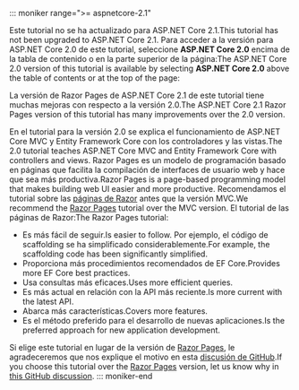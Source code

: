 ::: moniker range=">= aspnetcore-2.1"

<span data-ttu-id="aa32f-101">Este tutorial no se ha actualizado para ASP.NET Core 2.1.</span><span class="sxs-lookup"><span data-stu-id="aa32f-101">This tutorial has not been upgraded to ASP.NET Core 2.1.</span></span> <span data-ttu-id="aa32f-102">Para acceder a la versión para ASP.NET Core 2.0 de este tutorial, seleccione **ASP.NET Core 2.0** encima de la tabla de contenido o en la parte superior de la página:</span><span class="sxs-lookup"><span data-stu-id="aa32f-102">The ASP.NET Core 2.0 version of this tutorial is available by selecting **ASP.NET Core 2.0** above the table of contents or at the top of the page:</span></span>

<span data-ttu-id="aa32f-103">La versión de Razor Pages de ASP.NET Core 2.1 de este tutorial tiene muchas mejoras con respecto a la versión 2.0.</span><span class="sxs-lookup"><span data-stu-id="aa32f-103">The ASP.NET Core 2.1 Razor Pages version of this tutorial has many improvements over the 2.0 version.</span></span>

<span data-ttu-id="aa32f-104">En el tutorial para la versión 2.0 se explica el funcionamiento de ASP.NET Core MVC y Entity Framework Core con los controladores y las vistas.</span><span class="sxs-lookup"><span data-stu-id="aa32f-104">The 2.0 tutorial teaches ASP.NET Core MVC and Entity Framework Core with controllers and views.</span></span> <span data-ttu-id="aa32f-105">Razor Pages es un modelo de programación basado en páginas que facilita la compilación de interfaces de usuario web y hace que sea más productiva.</span><span class="sxs-lookup"><span data-stu-id="aa32f-105">Razor Pages is a page-based programming model that makes building web UI easier and more productive.</span></span> <span data-ttu-id="aa32f-106">Recomendamos el tutorial sobre las [páginas de Razor](xref:data/ef-rp/intro) antes que la versión MVC.</span><span class="sxs-lookup"><span data-stu-id="aa32f-106">We recommend the [Razor Pages](xref:data/ef-rp/intro) tutorial over the MVC version.</span></span> <span data-ttu-id="aa32f-107">El tutorial de las páginas de Razor:</span><span class="sxs-lookup"><span data-stu-id="aa32f-107">The Razor Pages tutorial:</span></span>

* <span data-ttu-id="aa32f-108">Es más fácil de seguir.</span><span class="sxs-lookup"><span data-stu-id="aa32f-108">Is easier to follow.</span></span> <span data-ttu-id="aa32f-109">Por ejemplo, el código de scaffolding se ha simplificado considerablemente.</span><span class="sxs-lookup"><span data-stu-id="aa32f-109">For example, the scaffolding code has been significantly simplified.</span></span>
* <span data-ttu-id="aa32f-110">Proporciona más procedimientos recomendados de EF Core.</span><span class="sxs-lookup"><span data-stu-id="aa32f-110">Provides more EF Core best practices.</span></span>
* <span data-ttu-id="aa32f-111">Usa consultas más eficaces.</span><span class="sxs-lookup"><span data-stu-id="aa32f-111">Uses more efficient queries.</span></span>
* <span data-ttu-id="aa32f-112">Es más actual en relación con la API más reciente.</span><span class="sxs-lookup"><span data-stu-id="aa32f-112">Is more current with the latest API.</span></span>
* <span data-ttu-id="aa32f-113">Abarca más características.</span><span class="sxs-lookup"><span data-stu-id="aa32f-113">Covers more features.</span></span>
* <span data-ttu-id="aa32f-114">Es el método preferido para el desarrollo de nuevas aplicaciones.</span><span class="sxs-lookup"><span data-stu-id="aa32f-114">Is the preferred approach for new application development.</span></span>

<span data-ttu-id="aa32f-115">Si elige este tutorial en lugar de la versión de [Razor Pages](xref:data/ef-rp/intro), le agradeceremos que nos explique el motivo en esta [discusión de GitHub](https://github.com/aspnet/Docs/issues/6146).</span><span class="sxs-lookup"><span data-stu-id="aa32f-115">If you choose this tutorial over the [Razor Pages](xref:data/ef-rp/intro) version, let us know why in [this GitHub discussion](https://github.com/aspnet/Docs/issues/6146).</span></span>
::: moniker-end
